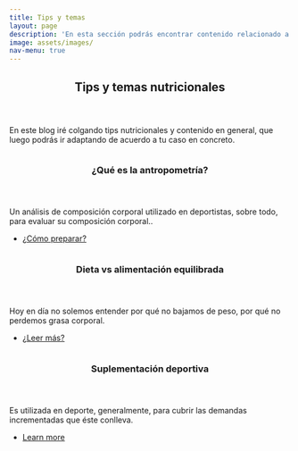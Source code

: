 ```yaml
---
title: Tips y temas
layout: page
description: 'En esta sección podrás encontrar contenido relacionado a preguntas habituales que surgen en asesorías nutricionales.'
image: assets/images/
nav-menu: true
---
```


<!-- Main -->
<div id="main">

<!-- One -->
<section id="one">
	<div class="inner">
		<header class="major">
			<h2>Tips y temas nutricionales</h2>
		</header>
		<p> En este blog iré colgando tips nutricionales y contenido en general, que luego podrás ir adaptando de acuerdo a tu caso en concreto.</p>
		<p></p>
	</div>
</section>

<!-- Two -->
<section id="two" class="spotlights">
	<section>
		<a href="antropometria.html" class="image">
			<img src="{% link assets/images/Carla Antropometría.jpg %}" alt="" data-position="center center" />
		</a>
		<div class="content">
			<div class="inner">
				<header class="major">
					<h3>¿Qué es la antropometría?</h3>
				</header>
				<p>Un análisis de composición corporal utilizado en deportistas, sobre todo, para evaluar su composición corporal..</p>
				<ul class="actions">
					<li><a href="antropometria.html" class="button">¿Cómo preparar?</a></li>
				</ul>
			</div>
		</div>
	</section>
	<section>
		<a href="tip2.html" class="image">
			<img src="{% link assets/images/recortar2.jpg %}" alt="" data-position="top center" />
		</a>
		<div class="content">
			<div class="inner">
				<header class="major">
					<h3>Dieta vs alimentación equilibrada</h3>
				</header>
				<p>Hoy en día no solemos entender por qué no bajamos de peso, por qué no perdemos grasa corporal.</p>
				<ul class="actions">
					<li><a href="tip2.html" class="button">¿Leer más?</a></li>
				</ul>
			</div>
		</div>
	</section>
	<section>
		<a href="generic.html" class="image">
			<img src="{% link assets/images/IMG_20220822_104723099.jpg %}" alt="" data-position="25% 25%" />
		</a>
		<div class="content">
			<div class="inner">
				<header class="major">
					<h3>Suplementación deportiva</h3>
				</header>
				<p>Es utilizada en deporte, generalmente, para cubrir las demandas incrementadas que éste conlleva.</p>
				<ul class="actions">
					<li><a href="generic.html" class="button">Learn more</a></li>
				</ul>
			</div>
		</div>
	</section>
</section>

